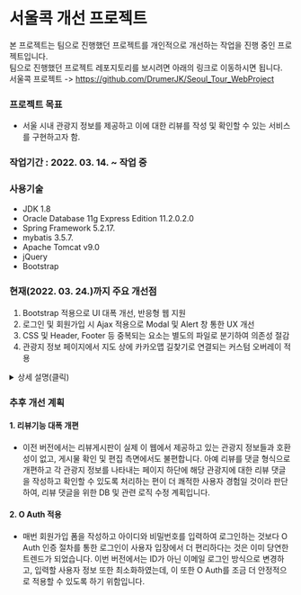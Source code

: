 # 서울콕 개선 프로젝트
본 프로젝트는 팀으로 진행했던 프로젝트를 개인적으로 개선하는 작업을 진행 중인 프로젝트입니다.<br>
팀으로 진행했던 프로젝트 레포지토리를 보시려면 아래의 링크로 이동하시면 됩니다.<br>
서울콕 프로젝트 -> https://github.com/DrumerJK/Seoul_Tour_WebProject

### 프로젝트 목표
  - 서울 시내 관광지 정보를 제공하고 이에 대한 리뷰를 작성 및 확인할 수 있는 서비스를 구현하고자 함.
### 작업기간 : 2022. 03. 14. ~ 작업 중
### 사용기술
  - JDK 1.8
  - Oracle Database 11g Express Edition 11.2.0.2.0
  - Spring Framework 5.2.17.
  - mybatis 3.5.7.
  - Apache Tomcat v9.0
  - jQuery
  - Bootstrap
### 현재(2022. 03. 24.)까지 주요 개선점
1. Bootstrap 적용으로 UI 대폭 개선, 반응형 웹 지원
2. 로그인 및 회원가입 시 Ajax 적용으로 Modal 및 Alert 창 통한 UX 개선
3. CSS 및 Header, Footer 등 중복되는 요소는 별도의 파일로 분기하여 의존성 절감
4. 관광지 정보 페이지에서 지도 상에 카카오맵 길찾기로 연결되는 커스텀 오버레이 적용 

<details><summary>상세 설명(클릭)</summary>
<p>

#### 홈 화면
  
<img width="720" alt="홈" src="https://user-images.githubusercontent.com/92901381/159850607-9eef20e6-2b59-406c-8f91-541697550b8d.png">
<br>
<img width="300" alt="모바일홈" src="https://user-images.githubusercontent.com/92901381/159853806-71c206b2-5b33-47db-ab0a-86487d172587.png">
<img width="300" alt="모바일홈_메뉴" src="https://user-images.githubusercontent.com/92901381/159853876-96b0eef7-c65e-4481-9788-e6de43b265b5.png">


#### 관광지 리스트 화면
  
<img width="720" alt="관광지리스트" src="https://user-images.githubusercontent.com/92901381/159850707-45a23829-6a46-4152-882d-574e4f211e32.png">
  
 <br>
 
<img width="300" alt="모바일관광지리스트" src="https://user-images.githubusercontent.com/92901381/159854225-11189762-1a0a-458e-8438-b7a77adfb022.png">

#### UI
  - 관광지 이미지 썸네일과 이름이 목록 형식으로 보여지던 이전 버전과 달리, 카드 형식으로 보여지는 것이 반응형 웹 컨셉에 더욱 적합하다고 판단하였습니다. 
#### REST API
  - 각 관광지 정보들은 공공데이터포털에서 제공하는 한국관광공사 국문관광정보 API를 활용하였으며, JSON 형식의 데이터를 스크립트 단에서 처리하여 출력하도록 구현하였습니다. 당초 Java의 GSON 라이브러리를 통해 비즈니스 레이어에서 처리한 뒤 출력하는 컨셉으로의 수정을 고려하였으나, 타 서버에서 웹 통신 방식으로 데이터를 받아오는 REST API의 특성상 저희 측 서버에 대한 부담을 최소화하는 것이 맞다고 판단하였습니다.  


#### 관광지 정보 화면
  
https://user-images.githubusercontent.com/92901381/159850851-507ed375-3746-415f-a778-2516c3199c0f.mp4
  
<br>
<img width="300" alt="모바일관광지정보1" src="https://user-images.githubusercontent.com/92901381/159856162-bca9cbe6-45da-45ed-88bf-ff4c494b1542.png">
<img width="300" alt="모바일관광지정보2" src="https://user-images.githubusercontent.com/92901381/159856169-6d25e851-c597-46de-871e-a688adc03aaa.png">
<img width="300" alt="모바일관광지정보3" src="https://user-images.githubusercontent.com/92901381/159856174-e2cbe741-6cee-4c3b-b781-43cf470796c4.png">

#### UI
  - 이전 버전과 비교하여 레이아웃 상의 큰 차이는 없으나, 브라우저 창의 크기에 따라 컨텐츠의 크기가 너무 크게 보이거나 너무 작게 보이는 상황을 방지하기 위해 화면 크기에 따라 좌우 여백이 다르게 보여지도록 처리하였습니다.
#### KAKAO MAPS API
  - 이전 버전에서는 관광지의 위치 정보를 지도 위에 마커를 표시하는데 그쳤지만, KAKAO MAPS API에서 제공하는 커스텀 오버레이 기능을 이용하여 '카카오맵 길찾기'라는 버튼을 눌렀을 때 즉시 해당 관광지까지 길찾기 기능을 제공하는 카카오맵 링크로 연결되도록 처리하였습니다. 모바일 환경에서는 카카오맵 어플이 설치되어 있을 경우 어플로 이동할 수 있습니다.

#### 로그인 화면
  
<img width="720" alt="로그인" src="https://user-images.githubusercontent.com/92901381/159851090-9ab0c6a5-f11d-4f5b-9d4e-f28f729fd550.png">

#### 로그인 실패 시 Modal 창 구현
  
<img width="720" alt="로그인_모달" src="https://user-images.githubusercontent.com/92901381/159851125-14e36d2a-66ed-4fd2-999f-cb45a7a07c64.png">

#### 로그아웃 시 Modal 창 구현
  
<img width="720" alt="로그아웃_모달" src="https://user-images.githubusercontent.com/92901381/159851181-dd55e174-d677-458e-a33d-8adddfe8cf40.png">
 <br>
 
<img width="300" alt="모바일로그인" src="https://user-images.githubusercontent.com/92901381/159854127-e3072e2e-4171-4950-be51-49b133b1c472.png">
<img width="300" alt="모바일홈_로그아웃" src="https://user-images.githubusercontent.com/92901381/159854142-0d04e803-1a95-40dc-9ade-2bb1f202d2c5.png">


#### 회원가입 시연

https://user-images.githubusercontent.com/92901381/159851231-bb66a543-dd4c-40e7-8359-e0d98b9934a5.mp4

<br>
  
<img width="300" alt="모바일회원가입" src="https://user-images.githubusercontent.com/92901381/159856242-d6859577-4d50-4eed-8942-98fdd34f2c33.png">
<img width="300" alt="모바일회원가입_알림창" src="https://user-images.githubusercontent.com/92901381/159856244-2a3bb7fa-3713-420d-ba71-b196753745da.png">
 
#### AJAX
  - 이전 버전에서는 로그인 및 회원가입 기능에 양식을 강제하는 기능이나 아이디의 중복 여부를 확인하고 알림창을 띄우는 기능이 없었습니다. 서버에 접근해 필요한 데이터만을 비동기적으로 불러오는 AJAX 방식으로 처리하여 가입할 이메일의 중복여부를 Alert 창으로 확인할 수 있도록 하였습니다. 로그인 화면에서 입력된 이메일이 DB에 있는지, 비밀번호는 매칭되는지 확인하고 로그인 실패 시 Modal 창을 띄워주는 동작 또한 마찬가지입니다. 나머지 이메일, 비밀번호, 닉네임의 양식에 대해서는 정규표현식을 통해 검증하도록 하고 Alert창을 띄우도록 하였습니다. 
</p>
</details>


### 추후 개선 계획

#### 1. 리뷰기능 대폭 개편
  - 이전 버전에서는 리뷰게시판이 실제 이 웹에서 제공하고 있는 관광지 정보들과 호환성이 없고, 게시물 확인 및 편집 측면에서도 불편합니다. 아예 리뷰를 댓글 형식으로 개편하고 각 관광지 정보를 나타내는 페이지 하단에 해당 관광지에 대한 리뷰 댓글을 작성하고 확인할 수 있도록 처리하는 편이 더 쾌적한 사용자 경험일 것이라 판단하여, 리뷰 댓글을 위한 DB 및 관련 로직 수정 계획입니다.
#### 2.  O Auth 적용
  - 매번 회원가입 폼을 작성하고 아이디와 비밀번호를 입력하여 로그인하는 것보다 O Auth 인증 절차를 통한 로그인이 사용자 입장에서 더 편리하다는 것은 이미 당연한 트렌드가 되었습니다. 이번 버전에서는 ID가 아닌 이메일 로그인 방식으로 변경하고, 입력할 사용자 정보 또한 최소화하였는데, 이 또한 O Auth를 조금 더 안정적으로 적용할 수 있도록 하기 위함입니다.
